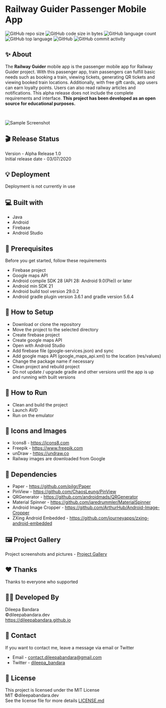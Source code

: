# Railway Guider Passenger Mobile App

![GitHub repo size](https://img.shields.io/github/repo-size/dileepabandara/railway_guider?color=red&label=repository%20size)
![GitHub code size in bytes](https://img.shields.io/github/languages/code-size/dileepabandara/railway_guider?color=red)
![GitHub language count](https://img.shields.io/github/languages/count/dileepabandara/railway_guider)
![GitHub top language](https://img.shields.io/github/languages/top/dileepabandara/railway_guider)
![GitHub](https://img.shields.io/github/license/dileepabandara/railway_guider?color=yellow)
![GitHub commit activity](https://img.shields.io/github/commit-activity/m/dileepabandara/railway_guider?color=brightgreen&label=commits)

## ✨ About

The **Railway Guider** mobile app is the passenger mobile app for Railway Guider project. With this passenger app, train passengers can fulfill basic needs such as booking a train, viewing tickets, generating QR tickets and viewing booked train locations. Additionally, with free gift cards, app users can earn loyalty points. Users can also read railway articles and notifications. This alpha release does not include the complete requirements and interface. **This project has been developed as an open source for educational purposes.**

<br>

![Sample Screenshot](https://dileepabandara.github.io/public-images/projects/railway-guider-preview.png)

## 🎬 Release Status

Version - Alpha Release 1.0  
Initial release date - 03/07/2020

## 💡 Deployment

Deployment is not currently in use

## 💻 Built with

- Java
- Android
- Firebase
- Android Studio

## 📌 Prerequisites

Before you get started, follow these requirements

- Firebase project
- Google maps API
- Android compile SDK 28 (API 28: Android 9.0(Pie)) or later
- Android min SDK 21
- Android build tool version 29.0.2
- Android gradle plugin version 3.6.1 and gradle version 5.6.4

## 🍃 How to Setup

- Download or clone the repository
- Move the project to the selected directory
- Create firebase project
- Create google maps API
- Open with Android Studio
- Add firebase file (google-services.json) and sync
- Add google maps API (google_maps_api.xml) to the location (res/values)
- Change the package name if necessary
- Clean project and rebuild project
- Do not update / upgrade gradle and other versions until the app is up and running with built versions

## 🚀 How to Run

- Clean and build the project
- Launch AVD
- Run on the emulator

## 📸 Icons and Images

- Icons8 - https://icons8.com
- Freepik - https://www.freepik.com
- unDraw - https://undraw.co
- Railway images are downloaded from Google

## 💎 Dependencies

- Paper - https://github.com/pilgr/Paper
- PinView - https://github.com/ChaosLeung/PinView
- QRGenerator - https://github.com/androidmads/QRGenerator
- Material Spinner - https://github.com/jaredrummler/MaterialSpinner
- Android Image Cropper - https://github.com/ArthurHub/Android-Image-Cropper
- ZXing Android Embedded - https://github.com/journeyapps/zxing-android-embedded

## 🖼️ Project Gallery

Project screenshots and pictures - [Project Gallery](https://dileepabandara.github.io/project-gallery)

## ❤️ Thanks

Thanks to everyone who supported

## 👨‍💻 Developed By

Dileepa Bandara  
©dileepabandara.dev  
https://dileepabandara.github.io

## 💬 Contact

If you want to contact me, leave a message via email or Twitter

- Email - <contact.dileepabandara@gmail.com>
- Twitter - [dileepa_bandara](https://twitter.com/dileepa_bandara)

## 📜 License

This project is licensed under the MIT License  
MIT ©dileepabandara.dev  
See the license file for more details [LICENSE.md](https://github.com/dileepabandara/railway_guider/blob/main/LICENSE)
